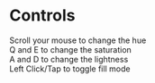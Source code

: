 # Controls
Scroll your mouse to change the hue \
Q and E to change the saturation \
A and D to change the lightness \
Left Click/Tap to toggle fill mode
